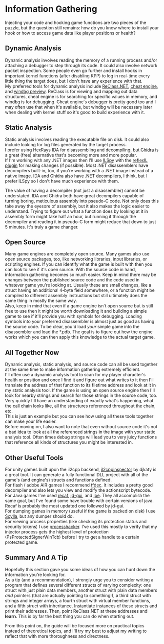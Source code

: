 # Information Gathering #

Injecting your code and hooking game functions are two pieces of the puzzle, but the question still remains: how do you know where to install your hook or how to access game data like player positions or health? 

## Dynamic Analysis ##

Dynamic analysis involves reading the memory of a running process and/or attaching a debugger to step through its code. It could also involve network packet inspection. Some people even go further and install hooks in important kernel functions (after disabling KPP) to log in real-time every little thing the target does, but I don't have any experience with that.<br>
My preferred tools for dynamic analysis include [ReClass.NET](https://github.com/ReClassNET/ReClass.NET), [cheat engine](https://www.cheatengine.org/), and [windbg preview](https://www.microsoft.com/en-us/p/windbg-preview/9pgjgd53tn86). ReClass is for viewing and mapping out data structures, cheat engine is for searching for specific values in memory, and windbg is for debugging. Cheat engine's debugger is pretty good too and I may often use that when it's available, but windbg will be necessary later when dealing with kernel stuff so it's good to build experience with it.

## Static Analysis ##

Static analysis involves reading the executable file on disk. It could also include looking for log files generated by the target process.<br>
I prefer using HexRays IDA for disassembling and decompiling, but [Ghidra](https://github.com/NationalSecurityAgency/ghidra) is a great (free) alternative that's becoming more and more popular.<br>
If I'm working with any .NET images then I'll use [ILSpy](https://github.com/icsharpcode/ILSpy) with the [reflexIL plugin](https://github.com/sailro/Reflexil) for making changes (if possible). Most .NET disassemblers have decompilers built-in, too, if you're working with a .NET image instead of a native image. IDA and Ghidra also have .NET decompilers, I think, but I prefer ILSpy so I don't have much experience with them.<br>

The value of having a decompiler (not just a disassembler) cannot be understated. IDA and Ghidra both have great decompilers capable of turning boring, meticulous assembly into pseudo-C code. Not only does this take away the eyesore of assembly, but it also makes the logic easier to understand. Trying to figure out what a function does by looking at it in assembly form might take half an hour, but running it through the decompiler and reading it in pseudo-C form might reduce that down to just 5 minutes. It's truly a game changer.

## Open Source ##

Many game engines are completely open source. Many games also use open source packages, too, like networking libraries, input libraries, or scripting engines. If you can identify what the game is built with then you can look to see if it's open source. With the source code in hand, information gathering becomes so much easier. Keep in mind there may be changes between the published source code and the code used in whatever game you're looking at. Usually these are small changes, like a struct having an additional 4-byte field somewhere, or a function might be compiled to different assembly instructions but still ultimately does the same thing in mostly the same way.<br>
Also, keep in mind that even if a game engine isn't open source but is still free to use then it might be worth downloading it and building a simple game to see if it'll provide you with symbols for debugging. Loading symbols into your preferred disassembler is almost just as good as having the source code. To be clear, you'd load *your* simple game into the disassembler and load the *.pdb. The goal is to figure out how the engine works which you can then apply this knowledge to the actual target game.

## All Together Now ##

Dynamic analysis, static analysis, and source code can all be used together at the same time to make information gathering extremely efficient.<br>
I'll often use a dynamic analysis tool to scan for my player character's health or position and once I find it and figure out what writes to it then I'll translate the address of that function to its filetime address and look at it in my static analysis tool. If the game is using an open source engine then I'll look for nearby strings and search for those strings in the source code, too. Very quickly I'll have an understanding of exactly what's happening, what the call chain looks like, all the structures referenced throughout the chain, etc.<br>
This is just an example but you can see how using all these tools together can make your life easier.<br>
Before moving on, I also want to note that even without source code it's not a bad idea to look at all the referenced strings in the image with your static analysis tool. Often times debug strings will lead you to very juicy functions that reference all kinds of structures you might be interested in.

## Other Useful Tools ##

For unity games built upon the il2cpp backend, [il2cppinspector](https://github.com/djkaty/Il2CppInspector) by djkaty is a great tool. It can generate a fully functional DLL project with all of the game's (and engine's) structs and functions defined.<br>
For flash / adobe AIR games I recommend [ffdec](https://github.com/jindrapetrik/jpexs-decompiler). It includes a pretty good decompiler and also lets you view and modify the actionscript bytecode.<br>
For Java games I've used [recaf](https://github.com/Col-E/Recaf), [jd-gui](https://java-decompiler.github.io/), and [jbe](https://set.ee/jbe/). They all accomplish the same goal, but I've found some have trouble with certain versions of java. Recaf is probably the most updated one followed by jd-gui.<br>
For dumping games in memory (useful if the game is packed on disk) I use [Scylla](https://github.com/NtQuery/Scylla), but any dumper should do.<br>
For viewing process properties (like checking its protection status and security tokens) I use [processhacker](https://github.com/processhacker/processhacker). I've used this mostly to verify that my injector process gets the highest level of protection (PsProtectedSignerWinTcb) before I try to get a handle to a certain protected game.<br>

## Summary And A Tip ##

Hopefully this section gave you some ideas of how you can hunt down the information you're looking for.<br>
As a tip (and a recommendation), I strongly urge you to consider writing a program that defines several different structs of varying complexity: one struct with just plain data members, another struct with plain data members *and* pointers (that are actually pointing to something!), a third struct with strings and integer arrays, a fourth struct with virtual member functions, and a fifth struct with inheritance. Instantiate instances of these structs and print their addresses. Then, point ReClass.NET at these addresses and **learn**. This is by far the best thing you can do when starting out.<br>

From this point on, the guide will be focused more on practical topics instead of theoretical topics, and I'll try my best to adjust my writing to reflect that with more thoroughness and directness.